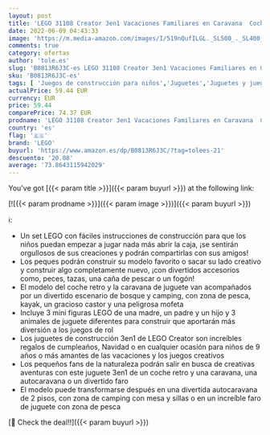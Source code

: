```yaml
---
layout: post
title: 'LEGO 31108 Creator 3en1 Vacaciones Familiares en Caravana  Coche Retro o Faro  Juguete de Construcción con Zona de Camping y Animales'
date: 2022-06-09 04:43:33
image: 'https://m.media-amazon.com/images/I/519nQufILGL._SL500_._SL400_.jpg'
comments: true
category: ofertas
author: 'tole.es'
slug: 'B0813R6J3C-es LEGO 31108 Creator 3en1 Vacaciones Familiares en Caravana...'
sku: 'B0813R6J3C-es'
tags: [ 'Juegos de construcción para niños','Juguetes','Juguetes y juegos','Sets de construcción','lego','🇪🇸', ]
actualPrice: 59.44 EUR
currency: EUR
price: 59.44
comparePrice: 74.37 EUR
prodname: 'LEGO 31108 Creator 3en1 Vacaciones Familiares en Caravana  Coche Retro o Faro  Juguete de Construcción con Zona de Camping y Animales'
country: 'es'
flag: '🇪🇸'
brand: 'LEGO'
buyurl: 'https://www.amazon.es/dp/B0813R6J3C/?tag=tolees-21'
descuento: '20.08'
average: '73.8643115942029'
---
```


You've got [{{< param title >}}]({{< param buyurl >}}) at the following link:

[![{{< param prodname >}}]({{< param image >}})]({{< param buyurl >}})

ℹ️:

- Un set LEGO con fáciles instrucciones de construcción para que los niños puedan empezar a jugar nada más abrir la caja, ¡se sentirán orgullosos de sus creaciones y podrán compartirlas con sus amigos!
- Los peques podrán construir su modelo favorito o sacar su lado creativo y construir algo completamente nuevo, ¡con divertidos accesorios como, peces, tazas, una caña de pescar o un fogón!
- El modelo del coche retro y la caravana de juguete van acompañados por un divertido escenario de bosque y camping, con zona de pesca, kayak, un gracioso castor y una peligrosa mofeta
- Incluye 3 mini figuras LEGO de una madre, un padre y un hijo y 3 animales de juguete diferentes para construir que aportarán más diversión a los juegos de rol
- Los juguetes de construcción 3en1 de LEGO Creator son increíbles regalos de cumpleaños, Navidad o en cualquier ocasión para niños de 9 años o más amantes de las vacaciones y los juegos creativos
- Los pequeños fans de la naturaleza podrán salir en busca de creativas aventuras con este juguete 3en1 de un coche retro y una caravana, una autocaravana o un divertido faro
- El modelo puede transformarse después en una divertida autocaravana de 2 pisos, con zona de camping con mesa y sillas o en un increíble faro de juguete con zona de pesca

[🛒 Check the deal!!]({{< param buyurl >}})
